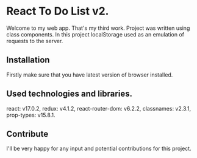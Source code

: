 # React To Do List v2.
Welcome to my web app. That's my third work. Project was written using class components.
In this project localStorage used as an emulation of requests to the server.

## Installation
Firstly make sure that you have latest version of browser installed.

## Used technologies and libraries.
react: v17.0.2,
redux: v4.1.2,
react-router-dom: v6.2.2,
classnames: v2.3.1,
prop-types: v15.8.1.

## Contribute
I'll be very happy for any input and potential contributions for this project.
